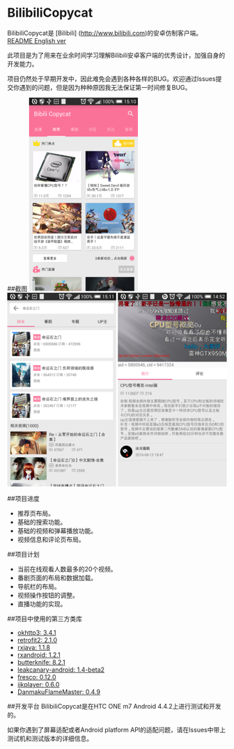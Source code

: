 # BilibiliCopycat
BilibiliCopycat是 [Bilibili] (http://www.bilibili.com)的安卓仿制客户端。[README English ver](https://github.com/VicNing/BilibiliCopycat/blob/master/READMEENG.md)

此项目是为了用来在业余时间学习理解Bilibili安卓客户端的优秀设计，加强自身的开发能力。

项目仍然处于早期开发中，因此难免会遇到各种各样的BUG。欢迎通过Issues提交你遇到的问题，但是因为种种原因我无法保证第一时间修复BUG。

##截图
<img src="screenshots/reco.png" width="250px" />
<img src="screenshots/search.png" width="250px" />
<img src="screenshots/player_page.png" width="250px" />

##项目进度
- 推荐页布局。
- 基础的搜索功能。
- 基础的视频和弹幕播放功能。
- 视频信息和评论页布局。

##项目计划
- 当前在线观看人数最多的20个视频。
- 番剧页面的布局和数据加载。
- 导航栏的布局。
- 视频操作按钮的调整。
- 直播功能的实现。

##项目中使用的第三方类库
- [okhttp3: 3.4.1](https://github.com/square/okhttp)
- [retrofit2: 2.1.0](https://github.com/square/retrofit)
- [rxjava: 1.1.8](https://github.com/ReactiveX/RxJava)
- [rxandroid: 1.2.1](https://github.com/ReactiveX/RxAndroid)
- [butterknife: 8.2.1](https://github.com/JakeWharton/butterknife)
- [leakcanary-android: 1.4-beta2](https://github.com/square/leakcanary)
- [fresco: 0.12.0](https://github.com/facebook/fresco)
- [ijkplayer: 0.6.0](https://github.com/Bilibili/ijkplayer)
- [DanmakuFlameMaster: 0.4.9](https://github.com/Bilibili/DanmakuFlameMaster)

##开发平台
BilibiliCopycat是在HTC ONE m7 Android 4.4.2上进行测试和开发的。

如果你遇到了屏幕适配或者Android platform API的适配问题，请在Issues中带上测试机和测试版本的详细信息。


